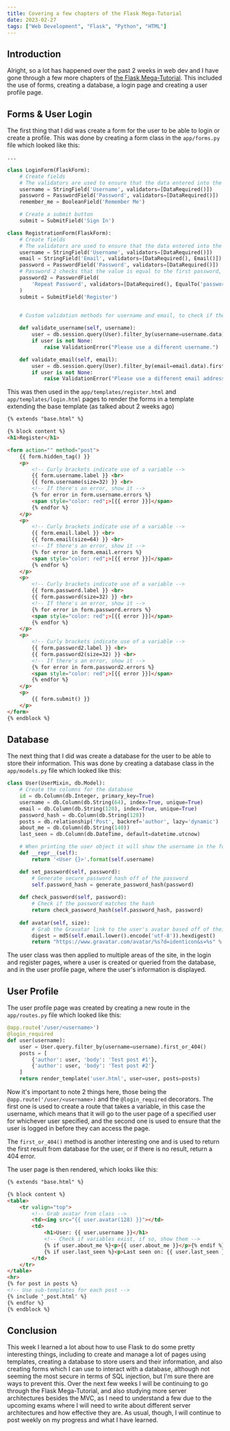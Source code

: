 ```yaml
---
title: Covering a few chapters of the Flask Mega-Tutorial
date: 2023-02-27
tags: ["Web Development", "Flask", "Python", "HTML"]
---
```

## Introduction
Alright, so a lot has happened over the past 2 weeks in web dev and I have gone through a few more chapters of [the Flask Mega-Tutorial](https://blog.miguelgrinberg.com/post/the-flask-mega-tutorial-part-i-hello-world). This included the use of forms, creating a database, a login page and creating a user profile page.

## Forms & User Login
The first thing that I did was create a form for the user to be able to login or create a profile. This was done by creating a form class in the `app/forms.py` file which looked like this:

```py
...

class LoginForm(FlaskForm):
    # Create fields
    # The validators are used to ensure that the data entered into the form is valid
    username = StringField('Username', validators=[DataRequired()])
    password = PasswordField('Password', validators=[DataRequired()])
    remember_me = BooleanField('Remember Me')

    # Create a submit button
    submit = SubmitField('Sign In')

class RegistrationForm(FlaskForm):
    # Create fields
    # The validators are used to ensure that the data entered into the form is valid
    username = StringField('Username', validators=[DataRequired()])
    email = StringField('Email', validators=[DataRequired(), Email()])
    password = PasswordField('Password', validators=[DataRequired()])
    # Password 2 checks that the value is equal to the first password, and if not, it will raise an error
    password2 = PasswordField(
        'Repeat Password', validators=[DataRequired(), EqualTo('password')]
    )
    submit = SubmitField('Register')

    
    # Custom validation methods for username and email, to check if they are already in use

    def validate_username(self, username):
        user = db.session.query(User).filter_by(username=username.data).first()
        if user is not None:
            raise ValidationError("Please use a different username.")

    def validate_email(self, email):
        user = db.session.query(User).filter_by(email=email.data).first()
        if user is not None:
            raise ValidationError("Please use a different email address.")
```

This was then used in the `app/templates/register.html` and `app/templates/login.html` pages to render the forms in a template extending the base template (as talked about 2 weeks ago)

```html
{% extends "base.html" %}

{% block content %}
<h1>Register</h1>

<form action="" method="post">
    {{ form.hidden_tag() }}
    <p>
        <!-- Curly brackets indicate use of a variable -->
        {{ form.username.label }} <br>
        {{ form.username(size=32) }} <br>
        <!-- If there's an error, show it -->
        {% for error in form.username.errors %}
        <span style="color: red";>[{{ error }}]</span>
        {% endfor %}
    </p>
    <p>
        <!-- Curly brackets indicate use of a variable -->
        {{ form.email.label }} <br>
        {{ form.email(size=64) }} <br>
        <!-- If there's an error, show it -->
        {% for error in form.email.errors %}
        <span style="color: red";>[{{ error }}]</span>
        {% endfor %}
    </p>
    <p>
        <!-- Curly brackets indicate use of a variable -->
        {{ form.password.label }} <br>
        {{ form.password(size=32) }} <br>
        <!-- If there's an error, show it -->
        {% for error in form.password.errors %}
        <span style="color: red";>[{{ error }}]</span>
        {% endfor %}
    </p>
    <p>
        <!-- Curly brackets indicate use of a variable -->
        {{ form.password2.label }} <br>
        {{ form.password2(size=32) }} <br>
        <!-- If there's an error, show it -->
        {% for error in form.password2.errors %}
        <span style="color: red";>[{{ error }}]</span>
        {% endfor %}
    </p>
    <p>
        {{ form.submit() }}
    </p>
</form>
{% endblock %}
```

## Database
The next thing that I did was create a database for the user to be able to store their information. This was done by creating a database class in the `app/models.py` file which looked like this:

```py
class User(UserMixin, db.Model):
    # Create the columns for the database
    id = db.Column(db.Integer, primary_key=True)
    username = db.Column(db.String(64), index=True, unique=True)
    email = db.Column(db.String(120), index=True, unique=True)
    password_hash = db.Column(db.String(128))
    posts = db.relationship('Post', backref='author', lazy='dynamic')
    about_me = db.Column(db.String(140))
    last_seen = db.Column(db.DateTime, default=datetime.utcnow)

    # When printing the user object it will show the username in the form <User {Username}>
    def __repr__(self):
        return '<User {}>'.format(self.username)

    def set_password(self, password):
        # Generate secure password hash off of the password
        self.password_hash = generate_password_hash(password)
    
    def check_password(self, password):
        # Check if the password matches the hash
        return check_password_hash(self.password_hash, password)
    
    def avatar(self, size):
        # Grab the Gravatar link to the user's avatar based off of their email
        digest = md5(self.email.lower().encode('utf-8')).hexdigest()
        return "https://www.gravatar.com/avatar/%s?d=identicon&s=%s" % (digest, size)
```

The user class was then applied to multiple areas of the site, in the login and register pages, where a user is created or queried from the database, and in the user profile page, where the user's information is displayed.

## User Profile
The user profile page was created by creating a new route in the `app/routes.py` file which looked like this:

```py
@app.route('/user/<username>')
@login_required
def user(username):
    user = User.query.filter_by(username=username).first_or_404()
    posts = [
        {'author': user, 'body': 'Test post #1'},
        {'author': user, 'body': 'Test post #2'}
    ]
    return render_template('user.html', user=user, posts=posts)
```

Now it's important to note 2 things here, those being the `@app.route('/user/<username>)` and the `@login_required` decorators. The first one is used to create a route that takes a variable, in this case the username, which means that it will go to the user page of a specified user for whichever user specified, and the second one is used to ensure that the user is logged in before they can access the page.

The `first_or_404()` method is another interesting one and is used to return the first result from database for the user, or if there is no result, return a 404 error.

The user page is then rendered, which looks like this:

```html
{% extends "base.html" %}

{% block content %}
<table>
    <tr valign="top">
        <!-- Grab avatar from class -->
        <td><img src="{{ user.avatar(128) }}"></td>
        <td>
            <h1>User: {{ user.username }}</h1>
            <!-- Check if variables exist, if so, show them -->
            {% if user.about_me %}<p>{{ user.about_me }}</p>{% endif %}
            {% if user.last_seen %}<p>Last seen on: {{ user.last_seen }}</p>{% endif %}
        </td>
    </tr>
</table>
<hr>
{% for post in posts %}
<!-- Use sub-templates for each post -->
{% include '_post.html' %}
{% endfor %}
{% endblock %}
```

## Conclusion
This week I learned a lot about how to use Flask to do some pretty interesting things, including to create and manage a lot of pages using templates, creating a database to store users and their information, and also creating forms which I can use to interact with a database, although not seeming the most secure in terms of SQL injection, but I'm sure there are ways to prevent this. Over the next few weeks I will be continuing to go through the Flask Mega-Tutorial, and also studying more server architectures besides the MVC, as I need to understand a few due to the upcoming exams where I will need to write about different server architectures and how effective they are. As usual, though, I will continue to post weekly on my progress and what I have learned.
